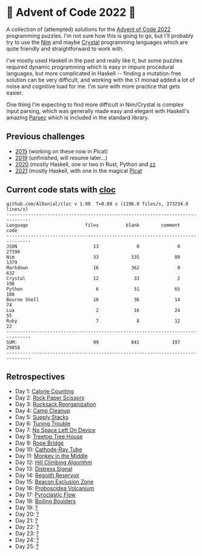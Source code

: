 # 🎄 Advent of Code 2022 🎄

A collection of (attempted) solutions for the [Advent of Code 2022](https://adventofcode.com/2022/) programming puzzles. I'm not sure how this is going to go, but I'll probably try to use the [Nim](https://nim-lang.org) and maybe [Crystal](https://crystal-lang.org) programming languages which are quite friendly and straightforward to work with.

I've mostly used Haskell in the past and really like it, but some puzzles required dynamic programming which is easy in impure procedural languages, but more complicated in Haskell -- finding a mutation-free solution can be very difficult, and working with the `ST` monad added a lot of noise and cognitive load for me. I'm sure with more practice that gets easier.

One thing I'm expecting to find more difficult in Nim/Crystal is complex input parsing, which was generally made easy and elegant with Haskell's amazing [Parsec](https://wiki.haskell.org/Parsec) which is included in the standard library.

## Previous challenges

* [2015](https://github.com/DestyNova/advent_of_code_2015) (working on these now in Picat)
* [2019](https://github.com/destynova/advent_of_code_2019) (unfinished, will resume later...)
* [2020](https://github.com/destynova/advent_of_code_2020) (mostly Haskell, one or two in Rust, Python and [zz](https://github.com/zetzit/zz)
* [2021](https://github.com/destynova/advent_of_code_2021) (mostly Haskell, with one in the magical [Picat](http://www.picat-lang.org)

## Current code stats with [cloc](https://github.com/AlDanial/cloc)

```
github.com/AlDanial/cloc v 1.90  T=0.08 s (1196.0 files/s, 373234.0 lines/s)
-------------------------------------------------------------------------------
Language                     files          blank        comment           code
-------------------------------------------------------------------------------
JSON                            13              0              0          27390
Nim                             33            335             80           1379
Markdown                        16            362              0            632
Crystal                         12             33              2            198
Python                           6             51             65            108
Bourne Shell                    10             36             14             74
Lua                              2             16             24             55
Ruby                             7              8             12             22
-------------------------------------------------------------------------------
SUM:                            99            841            197          29858
-------------------------------------------------------------------------------
```

## Retrospectives

* Day 1: [Calorie Counting](https://github.com/DestyNova/advent_of_code_2022/blob/main/1)
* Day 2: [Rock Paper Scissors](https://github.com/DestyNova/advent_of_code_2022/blob/main/2)
* Day 3: [Rucksack Reorganization](https://github.com/DestyNova/advent_of_code_2022/blob/main/3)
* Day 4: [Camp Cleanup](https://github.com/DestyNova/advent_of_code_2022/blob/main/4)
* Day 5: [Supply Stacks](https://github.com/DestyNova/advent_of_code_2022/blob/main/5)
* Day 6: [Tuning Trouble](https://github.com/DestyNova/advent_of_code_2022/blob/main/6)
* Day 7: [No Space Left On Device](https://github.com/DestyNova/advent_of_code_2022/blob/main/7)
* Day 8: [Treetop Tree House](https://github.com/DestyNova/advent_of_code_2022/blob/main/8)
* Day 9: [Rope Bridge](https://github.com/DestyNova/advent_of_code_2022/blob/main/9)
* Day 10: [Cathode-Ray Tube](https://github.com/DestyNova/advent_of_code_2022/blob/main/10)
* Day 11: [Monkey in the Middle](https://github.com/DestyNova/advent_of_code_2022/blob/main/11)
* Day 12: [Hill Climbing Algorithm](https://github.com/DestyNova/advent_of_code_2022/blob/main/12)
* Day 13: [Distress Signal](https://github.com/DestyNova/advent_of_code_2022/blob/main/13)
* Day 14: [Regoith Reservoir](https://github.com/DestyNova/advent_of_code_2022/blob/main/14)
* Day 15: [Beacon Exclusion Zone](https://github.com/DestyNova/advent_of_code_2022/blob/main/15)
* Day 16: [Proboscidea Volcanium](https://github.com/DestyNova/advent_of_code_2022/blob/main/16)
* Day 17: [Pyroclastic Flow](https://github.com/DestyNova/advent_of_code_2022/blob/main/17)
* Day 18: [Boiling Boulders](https://github.com/DestyNova/advent_of_code_2022/blob/main/18)
* Day 19: [?](https://github.com/DestyNova/advent_of_code_2022/blob/main/19)
* Day 20: [?](https://github.com/DestyNova/advent_of_code_2022/blob/main/20)
* Day 21: [?](https://github.com/DestyNova/advent_of_code_2022/blob/main/21)
* Day 22: [?](https://github.com/DestyNova/advent_of_code_2022/blob/main/22)
* Day 23: [?](https://github.com/DestyNova/advent_of_code_2022/blob/main/23)
* Day 24: [?](https://github.com/DestyNova/advent_of_code_2022/blob/main/24)
* Day 25: [?](https://github.com/DestyNova/advent_of_code_2022/blob/main/25)
